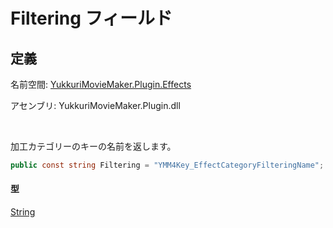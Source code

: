 # Filtering フィールド

## 定義

名前空間: [YukkuriMovieMaker.Plugin.Effects](../..)

アセンブリ: YukkuriMovieMaker.Plugin.dll

<br/>

加工カテゴリーのキーの名前を返します。

```csharp
public const string Filtering = "YMM4Key_EffectCategoryFilteringName";
```

#### 型
[String](https://learn.microsoft.com/ja-jp/dotnet/api/system.string)

